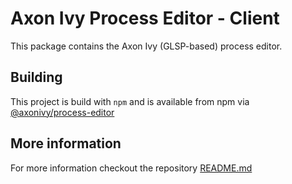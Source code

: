 # Axon Ivy Process Editor - Client

This package contains the Axon Ivy (GLSP-based) process editor.

## Building

This project is build with `npm` and is available from npm via [@axonivy/process-editor](https://www.npmjs.com/package/@axonivy/process-editor)

## More information

For more information checkout the repository [README.md](../README.md)
